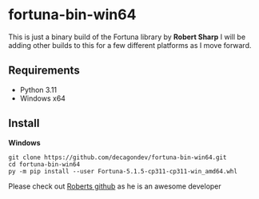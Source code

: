 # fortuna-bin-win64
This is just a binary build of the Fortuna library by **Robert Sharp** I will be adding other builds to this for a few different platforms as I move forward.

## Requirements
- Python 3.11
- Windows x64
  
## Install
**Windows**
```
git clone https://github.com/decagondev/fortuna-bin-win64.git
cd fortuna-bin-win64
py -m pip install --user Fortuna-5.1.5-cp311-cp311-win_amd64.whl
```

Please check out [Roberts github](https://github.com/BrokenShell) as he is an awesome developer
